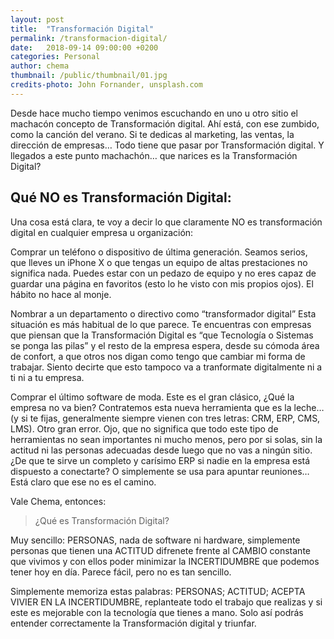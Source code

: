 ```yaml
---
layout: post
title:  "Transformación Digital"
permalink: /transformacion-digital/
date:   2018-09-14 09:00:00 +0200
categories: Personal
author: chema
thumbnail: /public/thumbnail/01.jpg
credits-photo: John Fornander, unsplash.com
---
```

Desde hace mucho tiempo venimos escuchando en uno u otro sitio el machacón concepto de Transformación digital. Ahí está, con ese zumbido, como la canción del verano. Si te dedicas al marketing, las ventas, la dirección de empresas… Todo tiene que pasar por Transformación digital. Y llegados a este punto machachón… que narices es la Transformación Digital?

<h2>Qué NO es Transformación Digital:</h2>

Una cosa está clara, te voy a decir lo que claramente NO es transformación digital en cualquier empresa u organización:

Comprar un teléfono o dispositivo de última generación. Seamos serios, que lleves un iPhone X o que tengas un equipo de altas prestaciones no significa nada. Puedes estar con un pedazo de equipo y no eres capaz de guardar una página en favoritos (esto lo he visto con mis propios ojos).  El hábito no hace al monje.

Nombrar a un departamento o directivo como “transformador digital”  Esta situación es más habitual de lo que parece. Te encuentras con empresas que piensan que la Transformación Digital es “que Tecnología o Sistemas se ponga las pilas” y el resto de la empresa espera, desde su cómoda área de confort, a que otros nos digan como tengo que cambiar mi forma de trabajar.  Siento decirte que esto tampoco va a tranformate digitalmente ni a ti ni a tu empresa. 

Comprar el último software de moda. Este es el gran clásico, ¿Qué la empresa no va bien? Contratemos esta nueva herramienta que es la leche… (y si te fijas, generalmente siempre vienen con tres letras: CRM, ERP, CMS, LMS). Otro gran error. Ojo, que no significa que todo este tipo de herramientas no sean importantes ni mucho menos, pero por si solas, sin la actitud ni las personas adecuadas desde luego que no vas a ningún sitio.¿De que te sirve un completo y carísimo ERP si nadie en la empresa está dispuesto a conectarte? O simplemente se usa para apuntar reuniones… Está claro que ese no es el camino. 

Vale Chema, entonces:

<blockquote>¿Qué es Transformación Digital?</blockquote>

Muy sencillo: PERSONAS, nada de software ni hardware, simplemente personas que tienen una ACTITUD difrenete frente al CAMBIO constante que vivimos y con ellos poder minimizar la INCERTIDUMBRE que podemos tener hoy en día. Parece fácil, pero no es tan sencillo. 

Simplemente memoriza estas palabras: PERSONAS; ACTITUD; ACEPTA VIVIER EN LA INCERTIDUMBRE, replanteate todo el trabajo que realizas y si este es mejorable con la tecnología que tienes a mano. Solo así podrás entender correctamente la Transformación digital y triunfar. 



